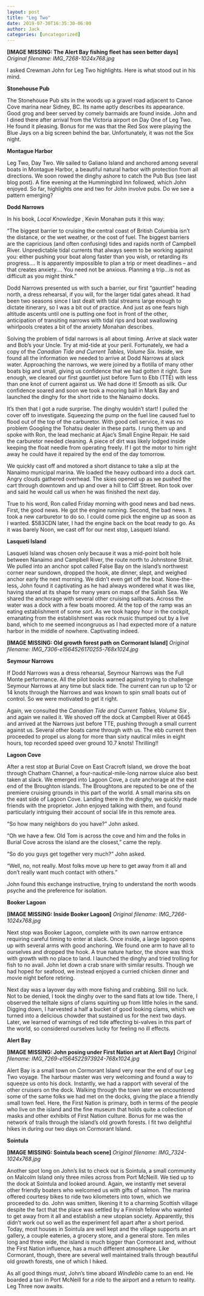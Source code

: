 ```yaml
---
layout: post
title: "Leg Two"
date: 2019-07-30T16:35:30-06:00
author: Jack
categories: [uncategorized]
---
```


<!-- IMAGE PLACEHOLDER
Original URL: http://windleblo.com/wp-content/uploads/2019/07/IMG_7268-1024x768.jpg
Filename: IMG_7268-1024x768.jpg
Date path: 2019/07/IMG_7268-1024x768.jpg
Caption: The Alert Bay fishing fleet has seen better days
Instructions: Replace this comment with actual image upload
-->

**[IMAGE MISSING: The Alert Bay fishing fleet has seen better days]**
*Original filename: IMG_7268-1024x768.jpg*

I asked Crewman John for Leg Two highlights. Here is what stood out in his mind.

**Stonehouse Pub**

The Stonehouse Pub sits in the woods up a gravel road adjacent to Canoe Cove marina near Sidney, BC. Its name aptly describes its appearance. Good grog and beer served by comely barmaids are found inside. John and I dined there after arrival from the Victoria airport on Day One of Leg Two. He found it pleasing. Bonus for me was that the Red Sox were playing the Blue Jays on a big screen behind the bar. Unfortunately, it was not the Sox night. 

**Montague Harbor**

Leg Two, Day Two. We sailed to Galiano Island and anchored among several boats in Montague Harbor, a beautiful natural harbor with protection from all directions. We soon rowed the dinghy ashore to catch the Pub Bus (see last blog post). A fine evening at the Hummingbird Inn followed, which John enjoyed. So far, highlights one and two for John involve pubs. Do we see a pattern emerging?

**Dodd Narrows**

In his book, _Local Knowledge_ , Kevin Monahan puts it this way:

“The biggest barrier to cruising the central coast of British Columbia isn’t the distance, or the wet weather, or the cost of fuel. The biggest barriers are the capricious (and often confusing) tides and rapids north of Campbell River. Unpredictable tidal currents that always seem to be working against you: either pushing your boat along faster than you wish, or retarding its progress…. It is apparently impossible to plan a trip or meet deadlines – and that creates anxiety…. You need not be anxious. Planning a trip…is not as difficult as you might think.”

Dodd Narrows presented us with such a barrier, our first “gauntlet” heading north, a dress rehearsal, if you will, for the larger tidal gates ahead. It had been two seasons since I last dealt with tidal streams large enough to dictate itinerary, so I was a bit out of practice. And just as one fears high altitude ascents until one is putting one foot in front of the other, anticipation of transiting narrows with tidal rips and boat swallowing whirlpools creates a bit of the anxiety Monahan describes. 

Solving the problem of tidal narrows is all about timing. Arrive at slack water and Bob’s your Uncle. Try at mid-tide at your peril. Fortunately, we had a copy of the _Canadian Tide and Current Tables, Volume Six_. Inside, we found all the information we needed to arrive at Dodd Narrows at slack water. Approaching the narrows, we were joined by a flotilla of many other boats big and small, giving us confidence that we had gotten it right. Sure enough, we cleared our first gauntlet just before Turn to Ebb (TTE) with less than one knot of current against us. We had done it! Smooth as silk. Our confidence soared and soon we took a mooring ball in Mark Bay and launched the dinghy for the short ride to the Nanaimo docks.

It’s then that I got a rude surprise. The dinghy wouldn’t start! I pulled the cover off to investigate. Squeezing the pump on the fuel line caused fuel to flood out of the top of the carburetor. With good cell service, it was no problem Googling the Tohatsu dealer in these parts. I rung them up and spoke with Ron, the lead mechanic at Ajac’s Small Engine Repair. He said the carburetor needed cleaning. A piece of dirt was likely lodged inside keeping the float needle from operating freely. If I got the motor to him right away he could have it repaired by the end of the day tomorrow. 

We quickly cast off and motored a short distance to take a slip at the Nanaimo municipal marina. We loaded the heavy outboard into a dock cart. Angry clouds gathered overhead. The skies opened up as we pushed the cart through downtown and up and over a hill to Cliff Street. Ron took over and said he would call us when he was finished the next day.

True to his word, Ron called Friday morning with good news and bad news. First, the good news. He got the engine running. Second, the bad news. It took a new carburetor to do so. I could come pick the engine up as soon as I wanted. $583CDN later, I had the engine back on the boat ready to go. As it was barely Noon, we cast off for our next stop, Lasqueti Island.

**Lasqueti Island**

Lasqueti Island was chosen only because it was a mid-point bolt hole between Nanaimo and Campbell River, the route north to Johnstone Strait. We pulled into an anchor spot called False Bay on the island’s northwest corner near sundown, dropped the hook, ate dinner, slept, and weighed anchor early the next morning. We didn’t even get off the boat. None-the-less, John found it captivating as he had always wondered what it was like, having stared at its shape for many years on maps of the Salish Sea. We shared the anchorage with several other cruising sailboats. Across the water was a dock with a few boats moored. At the top of the ramp was an eating establishment of some sort. As we took happy hour in the cockpit, emanating from the establishment was rock music thumped out by a live band, which to me seemed incongruous as I had expected more of a nature harbor in the middle of nowhere. Captivating indeed.

<!-- IMAGE PLACEHOLDER
Original URL: http://windleblo.com/wp-content/uploads/2019/07/IMG_7306-e1564526170255-768x1024.jpg
Filename: IMG_7306-e1564526170255-768x1024.jpg
Date path: 2019/07/IMG_7306-e1564526170255-768x1024.jpg
Caption: Old growth forest path on Cormorant Island
Instructions: Replace this comment with actual image upload
-->

**[IMAGE MISSING: Old growth forest path on Cormorant Island]**
*Original filename: IMG_7306-e1564526170255-768x1024.jpg*

**Seymour Narrows**

If Dodd Narrows was a dress rehearsal, Seymour Narrows was the Full Monte performance. All the pilot books warned against trying to challenge Seymour Narrows at any time but slack tide. The current can run up to 12 or 14 knots through the Narrows and was known to spin small boats out of control. So we were motivated to get it right. 

Again, we consulted the _Canadian Tide and Current Tables, Volume Six_ , and again we nailed it. We shoved off the dock at Campbell River at 0645 and arrived at the Narrows just before TTE, pushing through a small current against us. Several other boats came through with us. The ebb current then proceeded to propel us along for more than sixty nautical miles in eight hours, top recorded speed over ground 10.7 knots! Thrilling!!

**Lagoon Cove**

After a rest stop at Burial Cove on East Cracroft Island, we drove the boat through Chatham Channel, a four-nautical-mile-long narrow sluice also best taken at slack. We emerged into Lagoon Cove, a cute anchorage at the east end of the Broughton islands. The Broughtons are reputed to be one of the premiere cruising grounds in this part of the world. A small marina sits on the east side of Lagoon Cove. Landing there in the dinghy, we quickly made friends with the proprietor. John enjoyed talking with them, and found particularly intriguing their account of social life in this remote area. 

“So how many neighbors do you have?” John asked.

“Oh we have a few. Old Tom is across the cove and him and the folks in Burial Cove across the island are the closest,” came the reply.

“So do you guys get together very much?” John asked.

“Well, no, not really. Most folks move up here to get away from it all and don’t really want much contact with others.”

John found this exchange instructive, trying to understand the north woods psyche and the preference for isolation.

**Booker Lagoon**

<!-- IMAGE PLACEHOLDER
Original URL: http://windleblo.com/wp-content/uploads/2019/07/IMG_7266-1024x768.jpg
Filename: IMG_7266-1024x768.jpg
Date path: 2019/07/IMG_7266-1024x768.jpg
Caption: Inside Booker Lagoon
Instructions: Replace this comment with actual image upload
-->

**[IMAGE MISSING: Inside Booker Lagoon]**
*Original filename: IMG_7266-1024x768.jpg*

Next stop was Booker Lagoon, complete with its own narrow entrance requiring careful timing to enter at slack. Once inside, a large lagoon opens up with several arms with good anchoring. We found one arm to have all to ourselves and dropped the hook. A true nature harbor, the shore was thick with growth with no place to land. I launched the dinghy and tried trolling for fish to no avail. John let down a crab snare with similar results. Though we had hoped for seafood, we instead enjoyed a curried chicken dinner and movie night before retiring.

Next day was a layover day with more fishing and crabbing. Still no luck. Not to be denied, I took the dinghy over to the sand flats at low tide. There, I observed the telltale signs of clams squirting up from little holes in the sand. Digging down, I harvested a half a bucket of good looking clams, which we turned into a delicious chowder that sustained us for the next two days. Later, we learned of warnings of red tide affecting bi-valves in this part of the world, so considered ourselves lucky for feeling no ill effects.

**Alert Bay**

<!-- IMAGE PLACEHOLDER
Original URL: http://windleblo.com/wp-content/uploads/2019/07/IMG_7269-e1564522973924-768x1024.jpg
Filename: IMG_7269-e1564522973924-768x1024.jpg
Date path: 2019/07/IMG_7269-e1564522973924-768x1024.jpg
Caption: John posing under First Nation art at Alert Bay
Instructions: Replace this comment with actual image upload
-->

**[IMAGE MISSING: John posing under First Nation art at Alert Bay]**
*Original filename: IMG_7269-e1564522973924-768x1024.jpg*

Alert Bay is a small town on Cormorant Island very near the end of our Leg Two voyage. The harbour master was very welcoming and found a way to squeeze us onto his dock. Instantly, we had a rapport with several of the other cruisers on the dock. Walking through the town later we encountered some of the same folks we had met on the docks, giving the place a friendly small town feel. Here, the First Nation is primary, both in terms of the people who live on the island and the fine museum that holds quite a collection of masks and other exhibits of First Nation culture. Bonus for me was the network of trails through the island’s old growth forests. I fit two delightful hikes in during our two days on Cormorant Island.

**Sointula**

<!-- IMAGE PLACEHOLDER
Original URL: http://windleblo.com/wp-content/uploads/2019/07/IMG_7324-1024x768.jpg
Filename: IMG_7324-1024x768.jpg
Date path: 2019/07/IMG_7324-1024x768.jpg
Caption: Sointula beach scene
Instructions: Replace this comment with actual image upload
-->

**[IMAGE MISSING: Sointula beach scene]**
*Original filename: IMG_7324-1024x768.jpg*

Another spot long on John’s list to check out is Sointula, a small community on Malcolm Island only three miles across from Port McNeill. We tied up to the dock at Sointula and looked around. Again, we instantly met several other friendly boaters who welcomed us with gifts of salmon. The marina offered courtesy bikes to ride two kilometers into town, which we proceeded to do. John was smitten, likening it to a charming Scottish village despite the fact that the place was settled by a Finnish fellow who wanted to get away from it all and establish a new utopian society. Apparently, this didn’t work out so well as the experiment fell apart after a short period. Today, most houses in Sointula are well kept and the village supports an art gallery, a couple eateries, a grocery store, and a general store. Ten miles long and three wide, the island is much bigger than Cormorant and, without the First Nation influence, has a much different atmosphere. Like Cormorant, though, there are several well maintained trails through beautiful old growth forests, one of which I hiked.

As all good things must, John’s time aboard _Windleblo_ came to an end. He boarded a taxi in Port McNeill for a ride to the airport and a return to reality. Leg Three now awaits.